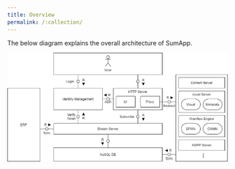 ```yaml
---
title: Overview
permalink: /:collection/
---
```

The below diagram explains the overall architecture of SumApp.

![Architecture Overview](/assets/images/architecture/Overview.png)